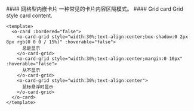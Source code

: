 <cn>
####  网格型内嵌卡片
一种常见的卡片内容区隔模式。
</cn>

<us>
#### Grid card
Grid style card content.
</us>

```vue
<template>
  <o-card :bordered="false">
    <o-card-grid style="width:30%;text-align:center;box-shadow:0 2px 8px rgb(0 0 0 / 15%)" :hoverable="false">
      总是显示
    </o-card-grid>
    <o-card-grid style="width:30%;text-align:center;margin:0 10px" :hoverable="false">
      从不显示
    </o-card-grid>
    <o-card-grid style="width:30%;text-align:center">
      鼠标悬浮时显示
    </o-card-grid>
  </o-card>
</template>
```
